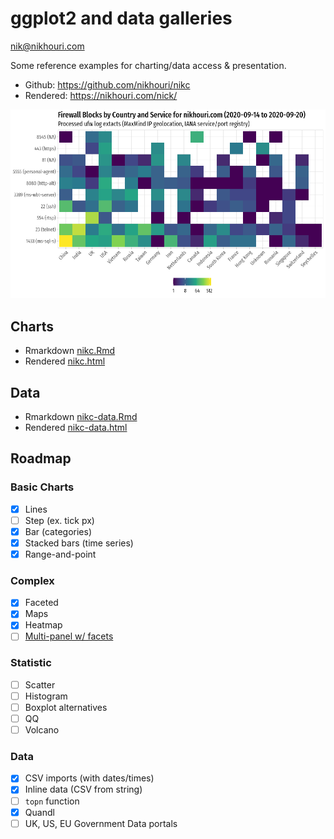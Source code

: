 # ggplot2 and data galleries
nik@nikhouri.com

Some reference examples for charting/data access & presentation.

* Github: https://github.com/nikhouri/nikc
* Rendered: https://nikhouri.com/nick/

![](chart.png)

## Charts

* Rmarkdown [nikc.Rmd](nikc.Rmd)
* Rendered [nikc.html](nikc.html)

## Data

* Rmarkdown [nikc-data.Rmd](nikc-data.Rmd)
* Rendered [nikc-data.html](nikc-data.html)

## Roadmap
  
### Basic Charts
* [x] Lines
* [ ] Step (ex. tick px)
* [x] Bar (categories)
* [x] Stacked bars (time series)
* [x] Range-and-point

### Complex
* [x] Faceted
* [x] Maps
* [x] Heatmap
* [ ] [Multi-panel w/ facets ](https://github.com/vcannataro/COVID19_data_explore/blob/master/output_data/figures/all_states_VS_each_state.png)

### Statistic
* [ ] Scatter
* [ ] Histogram
* [ ] Boxplot alternatives
* [ ] QQ
* [ ] Volcano

### Data
* [x] CSV imports (with dates/times)
* [x] Inline data (CSV from string)
* [ ] `topn` function
* [x] Quandl
* [ ] UK, US, EU Government Data portals
